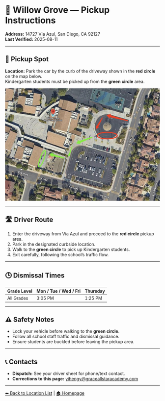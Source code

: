 # 🚌 Willow Grove — Pickup Instructions

**Address:** 14727 Via Azul, San Diego, CA 92127  
**Last Verified:** 2025-08-11

---

## 📍 Pickup Spot
**Location:** Park the car by the curb of the driveway shown in the **red circle** on the map below.  
Kindergarten students must be picked up from the **green circle** area.

![Willow Grove Map](Willow_Grove.jpg)

---

## 🛣️ Driver Route
1. Enter the driveway from Via Azul and proceed to the **red circle** pickup area.  
2. Park in the designated curbside location.  
3. Walk to the **green circle** to pick up Kindergarten students.  
4. Exit carefully, following the school’s traffic flow.

---

## 🕒 Dismissal Times

| Grade Level | Mon / Tue / Wed / Fri | Thursday |
|-------------|-----------------------|----------|
| All Grades  | 3:05 PM               | 1:25 PM  |

---

## ⚠ Safety Notes
- Lock your vehicle before walking to the **green circle**.  
- Follow all school staff traffic and dismissal guidance.  
- Ensure students are buckled before leaving the pickup area.

---

## 📞 Contacts
- **Dispatch:** See your driver sheet for phone/text contact.  
- **Corrections to this page:** [yihengy@graceallstaracademy.com](mailto:yihengy@graceallstaracademy.com)

---

[⬅ Back to Location List](../Location_detail.md) | [🏠 Homepage](../README.md)
